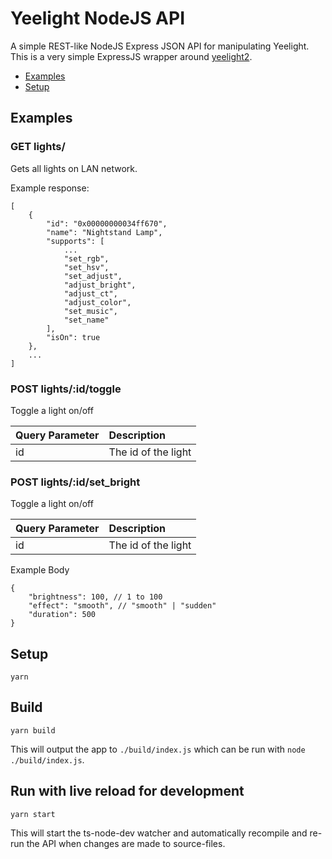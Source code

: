 # Yeelight NodeJS API
A simple REST-like NodeJS Express JSON API for manipulating Yeelight.
This is a very simple ExpressJS wrapper around [yeelight2](https://github.com/song940/node-yeelight).

* [Examples](#examples)
* [Setup](#setup)

## Examples
### GET lights/
Gets all lights on LAN network.

Example response:
```
[
    {
        "id": "0x00000000034ff670",
        "name": "Nightstand Lamp",
        "supports": [
            ...
            "set_rgb",
            "set_hsv",
            "set_adjust",
            "adjust_bright",
            "adjust_ct",
            "adjust_color",
            "set_music",
            "set_name"
        ],
        "isOn": true
    },
    ...
]
```

### POST lights/:id/toggle
Toggle a light on/off

| Query Parameter | Description         |
|-----------------|:--------------------|
| id              | The id of the light |

### POST lights/:id/set_bright
Toggle a light on/off

| Query Parameter | Description         |
|-----------------|:--------------------|
| id              | The id of the light |

Example Body
```
{
    "brightness": 100, // 1 to 100
    "effect": "smooth", // "smooth" | "sudden"
    "duration": 500
}
```

## Setup
```
yarn
```

## Build

```
yarn build
```

This will output the app to `./build/index.js` which can be run with `node ./build/index.js`.

## Run with live reload for development
```
yarn start
```

This will start the ts-node-dev watcher and automatically recompile and re-run the API when changes are made to source-files.

